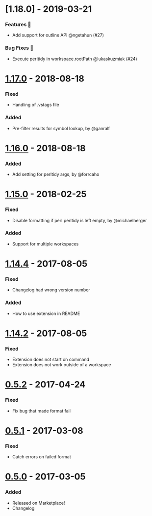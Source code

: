 
# [1.18.0] - 2019-03-21
### Features 🚀

- Add support for outline API @ngetahun (#27)

### Bug Fixes 🐛

- Execute perltidy in workspace.rootPath @lukaskuzmiak (#24)


# [1.17.0] - 2018-08-18

### Fixed

-   Handling of .vstags file

### Added

-   Pre-filter results for symbol lookup, by @ganralf

# [1.16.0] - 2018-08-18

### Added

-   Add setting for perltidy args, by @forrcaho

# [1.15.0] - 2018-02-25

### Fixed

-   Disable formatting if perl.perltidy is left empty, by @michaelherger

### Added

-   Support for multiple workspaces

# [1.14.4] - 2017-08-05

### Fixed

-   Changelog had wrong version number

### Added

-   How to use extension in README

# [1.14.2] - 2017-08-05

### Fixed

-   Extension does not start on command
-   Extension does not work outside of a workspace

# [0.5.2] - 2017-04-24

### Fixed

-   Fix bug that made format fail

# [0.5.1] - 2017-03-08

### Fixed

-   Catch errors on failed format

# [0.5.0] - 2017-03-05

### Added

-   Released on Marketplace!
-   Changelog

[1.17.0]: https://github.com/henriiik/vscode-perl/compare/1.16.0...1.17.0
[1.16.0]: https://github.com/henriiik/vscode-perl/compare/1.15.0...1.16.0
[1.15.0]: https://github.com/henriiik/vscode-perl/compare/1.14.4...1.15.0
[1.14.4]: https://github.com/henriiik/vscode-perl/compare/1.14.2...1.14.4
[1.14.2]: https://github.com/henriiik/vscode-perl/compare/0.5.2...1.14.2
[0.5.2]: https://github.com/henriiik/vscode-perl/compare/0.5.1...0.5.2
[0.5.1]: https://github.com/henriiik/vscode-perl/compare/0.5.0...0.5.1
[0.5.0]: https://github.com/henriiik/vscode-perl/
